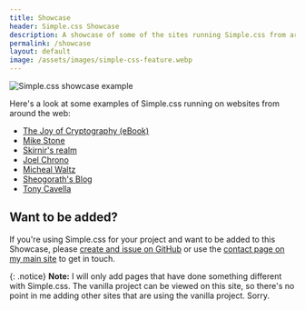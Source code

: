 ```yaml
---
title: Showcase
header: Simple.css Showcase
description: A showcase of some of the sites running Simple.css from around the web.
permalink: /showcase
layout: default
image: /assets/images/simple-css-feature.webp
---
```


![Simple.css showcase example](/assets/images/simple-css-showcase.png)

Here's a look at some examples of Simple.css running on websites from around the web:

* [The Joy of Cryptography (eBook)](https://joyofcryptography.com)
* [Mike Stone](https://mikestone.me)
* [Skirnir's realm](https://envs.net/~skirnir)
* [Joel Chrono](https://joelchrono12.netlify.app)
* [Micheal Waltz](https://www.ecliptik.com)
* [Sheogorath's Blog](https://shivering-isles.com/)
* [Tony Cavella](https://cavella.com) 

## Want to be added?

If you're using Simple.css for your project and want to be added to this Showcase, please [create and issue on GitHub](https://github.com/kevquirk/simple.css-site/issues) or use the [contact page on my main site](https://kevq.uk/contact) to get in touch.

{: .notice}
**Note:** I will only add pages that have done something different with Simple.css. The vanilla project can be viewed on this site, so there's no point in me adding other sites that are using the vanilla project. Sorry.
